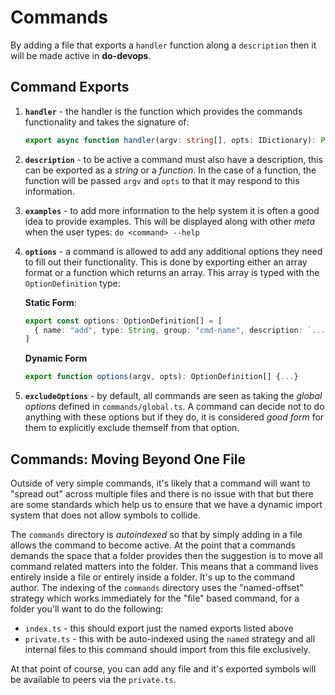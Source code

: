# Commands

By adding a file that exports a `handler` function along a `description` then it will be made active in **do-devops**.

## Command Exports

1. **`handler`** - the handler is the function which provides the commands functionality and takes the signature of:

    ```typescript
    export async function handler(argv: string[], opts: IDictionary): Promise<void> {...}
    ```

2. **`description`** - to be active a command must also have a description, this can be exported as a _string_ or a _function_. In the case of a function, the function will be passed `argv` and `opts` to that it may respond to this information.
3. **`examples`** - to add more information to the help system it is often a good idea to provide examples. This will be displayed along with other _meta_ when the user types: `do <command> --help`
4. **`options`** - a command is allowed to add any additional options they need to fill out their functionality. This is done by exporting either an array format or a function which returns an array. This array is typed with the `OptionDefinition` type:

    **Static Form**:
    ```typescript
    export const options: OptionDefinition[] = [
      { name: "add", type: String, group: "cmd-name", description: `...`}
    ]
    ```
   
    **Dynamic Form**
     ```typescript
     export function options(argv, opts): OptionDefinition[] {...}
     ```

5. **`excludeOptions`** - by default, all commands are seen as taking the _global options_ defined in `commands/global.ts`. A command can decide not to do anything with these options but if they do, it is considered _good form_ for them to explicitly exclude themself from that option.

## Commands: Moving Beyond One File
Outside of very simple commands, it's likely that a command will want to "spread out" across multiple files and there is no issue with that but there are some standards which help us to ensure that we have a dynamic import system that does not allow symbols to collide.

The `commands` directory is _autoindexed_ so that by simply adding in a file allows the command to become active. At the point that a commands demands the space that a folder provides then the suggestion is to move all command related matters into the folder. This means that a command lives entirely inside a file or entirely inside a folder. It's up to the command author. The indexing of the `commands` directory uses the "named-offset" strategy which works immediately for the "file" based command, for a folder you'll want to do the following:

   - `index.ts` - this should export just the named exports listed above
   - `private.ts` - this with be auto-indexed using the `named` strategy and all internal files to this command should import from this file exclusively. 

At that point of course, you can add any file and it's exported symbols will be available to peers via the `private.ts`.

